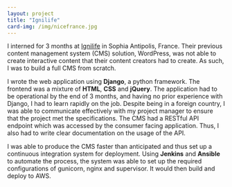 ```yaml
---
layout: project
title: "Ignilife"
card-img: /img/nicefrance.jpg
---
```


I interned for 3 months at [Ignilife](http://www.ignilife.com/) in Sophia Antipolis, France. Their previous content management system (CMS) solution, WordPress, was not able to create interactive content that their content creators had to create. As such, I was to build a full CMS from scratch.

I wrote the web application using **Django**, a python framework. The frontend was a mixture of **HTML**, **CSS** and **jQuery**. The application had to be operational by the end of 3 months, and having no prior experience with Django, I had to learn rapidly on the job. Despite being in a foreign country, I was able to communicate effectively with my project manager to ensure that the project met the specifications. The CMS had a RESTful API endpoint which was accessed by the consumer facing application. Thus, I also had to write clear documentation on the usage of the API. 

I was able to produce the CMS faster than anticipated and thus set up a continuous integration system for deployment. Using **Jenkins** and **Ansible** to automate the process, the system was able to set up the required configurations of gunicorn, nginx and supervisor. It would then build and deploy to AWS.